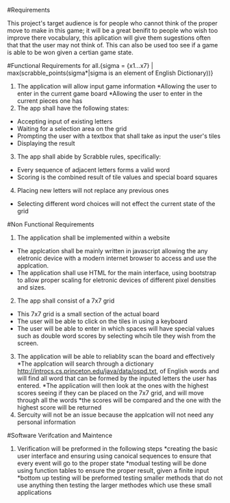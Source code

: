 #Requirements

This project's target audience is for people who cannot think of the proper move to make in this game; it will be a great benifit to people who wish too improve there vocabulary, this aplication will give them sugestions often that that the user may not think of. This can also be used too see if a game is able to be won given a certian game state.

#Functional Requirements
for all.{sigma = {x1...x7} | max(scrabble_points(sigma*|sigma is an element of English Dictionary))}

1. The application will allow input game information
  *Allowing the user to enter in the current game board
  *Allowing the user to enter in the current pieces one has
2. The app shall have the following states:
  * Accepting input of existing letters
  * Waiting for a selection area on the grid
  * Prompting the user with a textbox that shall take as input the user's tiles
  * Displaying the result
3. The app shall abide by Scrabble rules, specifically:
  * Every sequence of adjacent letters forms a valid word
  * Scoring is the combined result of tile values and special board squares
4. Placing new letters will not replace any previous ones
  * Selecting different word choices will not effect the current state of the grid

#Non Functional Requirements
1. The application shall be implemented within a website
 * The applcation shall be mainly written in javascript allowing the any eletronic device with a modern internet browser to access and use the applcation.
 * The application shall use HTML for the main interface, using bootstrap to allow proper scaling for eletronic devices of different pixel densities and sizes.
2. The app shall consist of a 7x7 grid
  * This 7x7 grid is a small section of the actual board
  * The user will be able to click on the tiles in using a keyboard
  * The user will be able to enter in which spaces will have special values such as double word scores by selecting whcih tile they wish from the screen.
3. The application will be able to reliablity scan the board and effectively  
  *The applcation will search through a dictionary http://introcs.cs.princeton.edu/java/data/ospd.txt, of English words and will find all word that can be formed by the inputed letters the user has entered. 
  *The application will then look at the ones with the highest scores seeing if they can be placed on the 7x7 grid, and will move through all the words
  *the scores will be compared and the one with the highest score will be returned
 4. Sercuity will not be an issue because the applcation will not need any personal information
 
#Software Verifcation and Maintence
1. Verification will be preformed in the following steps
  *creating the basic user interface and ensuring using canoical sequences to ensure that every event will go to the proper state
  *modual testing will be done using function tables to ensure the proper result, given a finite input
  *bottom up testing will be preformed testing smaller methods that do not use anything then testing the larger methodes which use these small applications
